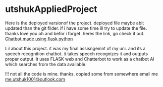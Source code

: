# utshukAppliedProject
Here is the deployed varsionof the project. deployed file maybe abit updated than the git filder. if 
i have some time ill try to update the file. thanks
love you
oh and befor i forget. heres the link, go check it out.
[Chatbot made using flask python](http://chatbot1121.pythonanywhere.com/)

Lil about this project.
it was my final assisngemnt of my uni. and its a speech recognition chatbot. it takes speech recognizes it and 
outputs proper output. it uses FLASK web and Chatterbot to work as a chatbot AI which searches from the
data available.

!!! not all the code is mine. thanks. copied some from somewhere
email me me.utshuk1001@outlook.com
